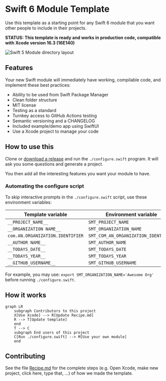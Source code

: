 # Swift 6 Module Template

Use this template as a starting point for any Swift 6 module that you want other people to include in their projects.

**STATUS: This template is ready and works in production code, compatible with Xcode version 16.3 (16E140)**

![Swift 5 Module directory layout](https://github.com/fulldecent/swift5-module-template/assets/382183/1a7965f0-af84-4d00-9bb6-97db76e6e715)

## Features

Your new Swift module will immediately have working, compilable code, and implement these best practices:

- Ability to be used from Swift Package Manager
- Clean folder structure
- MIT license
- Testing as a standard
- Turnkey access to GitHub Actions testing
- Semantic versioning and a CHANGELOG
- Included example/demo app using SwiftUI
- Use a Xcode project to manage your code

## How to use this

Clone or [download a release](https://github.com/fulldecent/swift6-module-template/releases) and run the  `./configure.swift` program. It will ask you some questions and generate a project.

You then add all the interesting features you want your module to have.

### Automating the configure script

To skip interactive prompts in the `./configure.swift` script, use these environment variables:

| Template variable                | Environment variable                     |
| -------------------------------- | ---------------------------------------- |
| `__PROJECT_NAME__`               | `SMT_PROJECT_NAME`                       |
| `__ORGANIZATION NAME__`          | `SMT_ORGANIZATION_NAME`                  |
| `com.AN.ORGANIZATION.IDENTIFIER` | `SMT_COM_AN_ORGANIZATION_IDENTIFIER`     |
| `__AUTHOR NAME__`                | `SMT_AUTHOR_NAME`                        |
| `__TODAYS_DATE__`                | `SMT_TODAYS_DATE`                        |
| `__TODAYS_YEAR__`                | `SMT_TODAYS_YEAR`                        |
| `__GITHUB_USERNAME__`            | `SMT_GITHUB_USERNAME`                    |

For example, you may use: `export SMT_ORGANIZATION_NAME='Awesome Org'` before running `./configure.swift`.

## How it works

```mermaid
graph LR
    subgraph Contributors to this project
    X[Use Xcode] --> R[Update Recipe.md]
    R --> T[Update template]
    end
    T --> C
    subgraph End users of this project
    C[Run ./configure.swift] --> M[Use your own module]
    end
```

## Contributing

See the file [Recipe.md](Recipe.md) for the complete steps (e.g. Open Xcode, make new project, click here, type that, …) of how we made the template.
